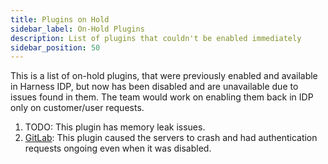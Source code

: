 ```yaml
---
title: Plugins on Hold
sidebar_label: On-Hold Plugins
description: List of plugins that couldn't be enabled immediately
sidebar_position: 50
---
```


This is a list of on-hold plugins, that were previously enabled and available in Harness IDP, but now has been disabled and are unavailable due to issues found in them. The team would work on enabling them back in IDP only on customer/user requests.

1. TODO: This plugin has memory leak issues. <!-- removed broken link - Target page doesn't exist. -->
2. [GitLab](https://github.com/immobiliare/backstage-plugin-gitlab): This plugin caused the servers to crash and had authentication requests ongoing even when it was disabled.